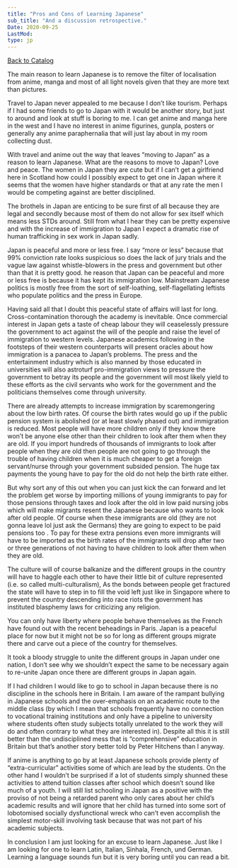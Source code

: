 ```yaml
---
title: "Pros and Cons of Learning Japanese"
sub_title: "And a discussion retrospective."
Date: 2020-09-25
LastMod:
type: jp
---
```


[Back to Catalog](https://otaking.xyz/index.html)

The main reason to learn Japanese is to remove the filter of localisation from anime, manga and most of all light novels given that they are more text than pictures.

Travel to Japan never appealed to me because I don’t like tourism. Perhaps if I had some friends to go to Japan with it would be another story, but just to around and look at stuff is boring to me. I can get anime and manga here in the west and I have no interest in anime figurines, gunpla, posters or generally any anime paraphernalia that will just lay about in my room collecting dust.

With travel and anime out the way that leaves “moving to Japan” as a reason to learn Japanese. What are the reasons to move to Japan? Love and peace. The women in Japan they are cute but if I can’t get a girlfriend here in Scotland how could I possibly expect to get one in Japan where it seems that the women have higher standards or that at any rate the men I would be competing against are better disciplined.

The brothels in Japan are enticing to be sure first of all because they are legal and secondly because most of them do not allow for sex itself which means less STDs around. Still from what I hear they can be pretty expensive and with the increase of immigration to Japan I expect a dramatic rise of human trafficking in sex work in Japan sadly.

Japan is peaceful and more or less free. I say “more or less” because that 99% conviction rate looks suspicious so does the lack of jury trials and the vague law against whistle-blowers in the press and government but other than that it is pretty good. he reason that Japan can be peaceful and more or less free is because it has kept its immigration low. Mainstream Japanese politics is mostly free from the sort of self-loathing, self-flagellating leftists who populate politics and the press in Europe.

Having said all that I doubt this peaceful state of affairs will last for long. Cross-contamination thorough the academy is inevitable. Once commercial interest in Japan gets a taste of cheap labour they will ceaselessly pressure the government to act against the will of the people and raise the level of immigration to western levels. Japanese academics following in the footsteps of their western counterparts will present oracles about how immigration is a panacea to Japan’s problems. The press and the entertainment industry which is also manned by those educated in universities will also astroturf pro-immigration views to pressure the government to betray its people and the government will most likely yield to these efforts as the civil servants who work for the government and the politicians themselves come through university.

There are already attempts to increase immigration by scaremongering about the low birth rates. Of course the birth rates would go up if the public pension system is abolished (or at least slowly phased out) and immigration is reduced. Most people will have more children only if they know there won’t be anyone else other than their children to look after them when they are old. If you import hundreds of thousands of immigrants to look after people when they are old then people are not going to go through the trouble of having children when it is much cheaper to get a foreign servant/nurse through your government subsided pension. The huge tax payments the young have to pay for the old do not help the birth rate either.

But why sort any of this out when you can just kick the can forward and let the problem get worse by importing millions of young immigrants to pay for those pensions through taxes and look after the old in low paid nursing jobs which will make migrants resent the Japanese because who wants to look after old people. Of course when these immigrants are old (they are not gonna leave lol just ask the Germans) they are going to expect to be paid pensions too . To pay for these extra pensions even more immigrants will have to be imported as the birth rates of the immigrants will drop after two or three generations of not having to have children to look after them when they are old.

The culture will of course balkanize and the different groups in the country will have to haggle each other to have their little bit of culture represented (i.e. so called multi-culturalism), As the bonds between people get fractured the state will have to step in to fill the void left just like in Singapore where to prevent the country descending into race riots the government has instituted blasphemy laws for criticizing any religion.

You can only have liberty where people behave themselves as the French have found out with the recent beheadings in Paris. Japan is a peaceful place for now but it might not be so for long as different groups migrate there and carve out a piece of the country for themselves.

It took a bloody struggle to unite the different groups in Japan under one nation, I don’t see why we shouldn’t expect the same to be necessary again to re-unite Japan once there are different groups in Japan again.

If I had children I would like to go to school in Japan because there is no discipline in the schools here in Britain. I am aware of the rampant bullying in Japanese schools and the over-emphasis on an academic route to the middle class (by which I mean that schools frequently have no connection to vocational training institutions and only have a pipeline to university where students often study subjects totally unrelated to the work they will do and often contrary to what they are interested in). Despite all this it is still better than the undisciplined mess that is “comprehensive” education in Britain but that’s another story better told by Peter Hitchens than I anyway.

If anime is anything to go by at least Japanese schools provide plenty of “extra-curricular” activities some of which are lead by the students. On the other hand I wouldn’t be surprised if a lot of students simply shunned these activities to attend tuition classes after school which doesn’t sound like much of a youth. I will still list schooling in Japan as a positive with the proviso of not being a retarded parent who only cares about her child’s academic results and will ignore that her child has turned into some sort of lobotomised socially dysfunctional wreck who can’t even accomplish the simplest motor-skill involving task because that was not part of his academic subjects.

In conclusion I am just looking for an excuse to learn Japanese. Just like I am looking for one to learn Latin, Italian, Sinhala, French, und German. Learning a language sounds fun but it is very boring until you can read a bit.
